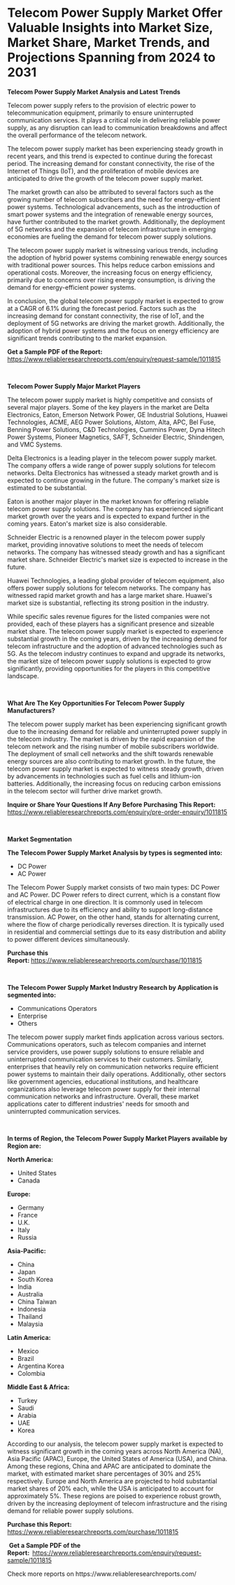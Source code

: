 <p><h1>Telecom Power Supply Market Offer Valuable Insights into Market Size, Market Share, Market Trends, and Projections Spanning from 2024 to 2031</h1></p><p><strong>Telecom Power Supply Market Analysis and Latest Trends</strong></p>
<p><p>Telecom power supply refers to the provision of electric power to telecommunication equipment, primarily to ensure uninterrupted communication services. It plays a critical role in delivering reliable power supply, as any disruption can lead to communication breakdowns and affect the overall performance of the telecom network.</p><p>The telecom power supply market has been experiencing steady growth in recent years, and this trend is expected to continue during the forecast period. The increasing demand for constant connectivity, the rise of the Internet of Things (IoT), and the proliferation of mobile devices are anticipated to drive the growth of the telecom power supply market.</p><p>The market growth can also be attributed to several factors such as the growing number of telecom subscribers and the need for energy-efficient power systems. Technological advancements, such as the introduction of smart power systems and the integration of renewable energy sources, have further contributed to the market growth. Additionally, the deployment of 5G networks and the expansion of telecom infrastructure in emerging economies are fueling the demand for telecom power supply solutions.</p><p>The telecom power supply market is witnessing various trends, including the adoption of hybrid power systems combining renewable energy sources with traditional power sources. This helps reduce carbon emissions and operational costs. Moreover, the increasing focus on energy efficiency, primarily due to concerns over rising energy consumption, is driving the demand for energy-efficient power systems.</p><p>In conclusion, the global telecom power supply market is expected to grow at a CAGR of 6.1% during the forecast period. Factors such as the increasing demand for constant connectivity, the rise of IoT, and the deployment of 5G networks are driving the market growth. Additionally, the adoption of hybrid power systems and the focus on energy efficiency are significant trends contributing to the market expansion.</p></p>
<p><strong>Get a Sample PDF of the Report:&nbsp;</strong> <a href="https://www.reliableresearchreports.com/enquiry/request-sample/1011815">https://www.reliableresearchreports.com/enquiry/request-sample/1011815</a></p>
<p>&nbsp;</p>
<p><strong>Telecom Power Supply Major Market Players</strong></p>
<p><p>The telecom power supply market is highly competitive and consists of several major players. Some of the key players in the market are Delta Electronics, Eaton, Emerson Network Power, GE Industrial Solutions, Huawei Technologies, ACME, AEG Power Solutions, Alstom, Alta, APC, Bel Fuse, Benning Power Solutions, C&D Technologies, Cummins Power, Dyna Hitech Power Systems, Pioneer Magnetics, SAFT, Schneider Electric, Shindengen, and VMC Systems.</p><p>Delta Electronics is a leading player in the telecom power supply market. The company offers a wide range of power supply solutions for telecom networks. Delta Electronics has witnessed a steady market growth and is expected to continue growing in the future. The company's market size is estimated to be substantial.</p><p>Eaton is another major player in the market known for offering reliable telecom power supply solutions. The company has experienced significant market growth over the years and is expected to expand further in the coming years. Eaton's market size is also considerable.</p><p>Schneider Electric is a renowned player in the telecom power supply market, providing innovative solutions to meet the needs of telecom networks. The company has witnessed steady growth and has a significant market share. Schneider Electric's market size is expected to increase in the future.</p><p>Huawei Technologies, a leading global provider of telecom equipment, also offers power supply solutions for telecom networks. The company has witnessed rapid market growth and has a large market share. Huawei's market size is substantial, reflecting its strong position in the industry.</p><p>While specific sales revenue figures for the listed companies were not provided, each of these players has a significant presence and sizeable market share. The telecom power supply market is expected to experience substantial growth in the coming years, driven by the increasing demand for telecom infrastructure and the adoption of advanced technologies such as 5G. As the telecom industry continues to expand and upgrade its networks, the market size of telecom power supply solutions is expected to grow significantly, providing opportunities for the players in this competitive landscape.</p></p>
<p>&nbsp;</p>
<p><strong>What Are The Key Opportunities For Telecom Power Supply Manufacturers?</strong></p>
<p><p>The telecom power supply market has been experiencing significant growth due to the increasing demand for reliable and uninterrupted power supply in the telecom industry. The market is driven by the rapid expansion of the telecom network and the rising number of mobile subscribers worldwide. The deployment of small cell networks and the shift towards renewable energy sources are also contributing to market growth. In the future, the telecom power supply market is expected to witness steady growth, driven by advancements in technologies such as fuel cells and lithium-ion batteries. Additionally, the increasing focus on reducing carbon emissions in the telecom sector will further drive market growth.</p></p>
<p><strong>Inquire or Share Your Questions If Any Before Purchasing This Report:</strong> <a href="https://www.reliableresearchreports.com/enquiry/pre-order-enquiry/1011815">https://www.reliableresearchreports.com/enquiry/pre-order-enquiry/1011815</a></p>
<p>&nbsp;</p>
<p><strong>Market Segmentation</strong></p>
<p><strong>The Telecom Power Supply Market Analysis by types is segmented into:</strong></p>
<p><ul><li>DC Power</li><li>AC Power</li></ul></p>
<p><p>The Telecom Power Supply market consists of two main types: DC Power and AC Power. DC Power refers to direct current, which is a constant flow of electrical charge in one direction. It is commonly used in telecom infrastructures due to its efficiency and ability to support long-distance transmission. AC Power, on the other hand, stands for alternating current, where the flow of charge periodically reverses direction. It is typically used in residential and commercial settings due to its easy distribution and ability to power different devices simultaneously.</p></p>
<p><strong>Purchase this Report:&nbsp;</strong><a href="https://www.reliableresearchreports.com/purchase/1011815">https://www.reliableresearchreports.com/purchase/1011815</a></p>
<p>&nbsp;</p>
<p><strong>The Telecom Power Supply Market Industry Research by Application is segmented into:</strong></p>
<p><ul><li>Communications Operators</li><li>Enterprise</li><li>Others</li></ul></p>
<p><p>The telecom power supply market finds application across various sectors. Communications operators, such as telecom companies and internet service providers, use power supply solutions to ensure reliable and uninterrupted communication services to their customers. Similarly, enterprises that heavily rely on communication networks require efficient power systems to maintain their daily operations. Additionally, other sectors like government agencies, educational institutions, and healthcare organizations also leverage telecom power supply for their internal communication networks and infrastructure. Overall, these market applications cater to different industries' needs for smooth and uninterrupted communication services.</p></p>
<p>&nbsp;</p>
<p><strong>In terms of Region, the Telecom Power Supply Market Players available by Region are:</strong></p>
<p>
    <p> <strong> North America: </strong>
        <ul>
            <li>United States</li>
            <li>Canada</li>
        </ul>
        </p> 
    <p> <strong> Europe: </strong>
        <ul>
            <li>Germany</li>
            <li>France</li>
            <li>U.K.</li>
            <li>Italy</li>
            <li>Russia</li>
        </ul>
        </p> 
    <p> <strong> Asia-Pacific: </strong>
        <ul>
            <li>China</li>
            <li>Japan</li>
            <li>South Korea</li>
            <li>India</li>
            <li>Australia</li>
            <li>China Taiwan</li>
            <li>Indonesia</li>
            <li>Thailand</li>
            <li>Malaysia</li>
        </ul>
        </p> 
    <p> <strong> Latin America: </strong>
        <ul>
            <li>Mexico</li>
            <li>Brazil</li>
            <li>Argentina Korea</li>
            <li>Colombia</li>
        </ul>
        </p> 
    <p> <strong> Middle East & Africa: </strong>
        <ul>
            <li>Turkey</li>
            <li>Saudi</li>
            <li>Arabia</li>
            <li>UAE</li>
            <li>Korea</li>
        </ul>
    </p>
    </p>
<p><p>According to our analysis, the telecom power supply market is expected to witness significant growth in the coming years across North America (NA), Asia Pacific (APAC), Europe, the United States of America (USA), and China. Among these regions, China and APAC are anticipated to dominate the market, with estimated market share percentages of 30% and 25% respectively. Europe and North America are projected to hold substantial market shares of 20% each, while the USA is anticipated to account for approximately 5%. These regions are poised to experience robust growth, driven by the increasing deployment of telecom infrastructure and the rising demand for reliable power supply solutions.</p></p>
<p><strong>Purchase this Report: </strong><a href="https://www.reliableresearchreports.com/purchase/1011815">https://www.reliableresearchreports.com/purchase/1011815</a></p>
<p>&nbsp;<strong>Get a Sample PDF of the Report:&nbsp;&nbsp;</strong><a href="https://www.reliableresearchreports.com/enquiry/request-sample/1011815">https://www.reliableresearchreports.com/enquiry/request-sample/1011815</a></p>
<p><strong></strong></p>
<p>Check more reports on https://www.reliableresearchreports.com/</p>